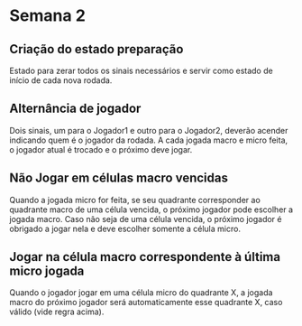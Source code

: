 # Semana 2

## Criação do estado preparação

Estado para zerar todos os sinais necessários e servir como
estado de início de cada nova rodada.

## Alternância de jogador

Dois sinais, um para o Jogador1 e outro para o Jogador2, deverão acender
indicando quem é o jogador da rodada. A cada jogada macro e micro feita, o 
jogador atual é trocado e o próximo deve jogar.

## Não Jogar em células macro vencidas

Quando a jogada micro for feita, se seu quadrante corresponder ao quadrante macro de uma célula vencida, o próximo jogador pode escolher a jogada macro. Caso não seja de uma célula vencida, o próximo jogador é obrigado a jogar nela e deve escolher somente a célula micro.

## Jogar na célula macro correspondente à última micro jogada

Quando o jogador jogar em uma célula micro do quadrante X, a jogada macro do próximo jogador será automaticamente esse quadrante X, caso válido (vide regra acima).
